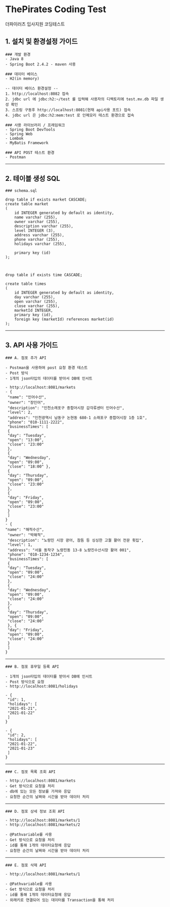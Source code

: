 # ThePirates Coding Test
더파이러츠 입사지원 코딩테스트

## 1. 설치 및 환경설정 가이드
    ### 개발 환경
    - Java 8
    - Spring Boot 2.4.2 - maven 사용
    
    ### 데이터 베이스
    - H2(in memory)
    
    -- 데이터 베이스 환경설정 -- 
    1. http://localhost:8082 접속
    2. jdbc url 에 jdbc:h2:~/test 를 입력해 사용자의 디렉토리에 test.mv.db 파일 생성 확인
    3. 스프링 구동후 http://localhost:8081(현재 api사용 포트) 접속
    4. jdbc url 은 jdbc:h2:mem:test 로 인메모리 테스트 환경으로 접속
    
    ### 사용 라이브러리 / 프레임워크
    - Spring Boot DevTools
    - Spring Web
    - Lombok
    - MyBatis Framework
    
    ### API POST 테스트 환경
    - Postman
    
---------------------

## 2. 테이블 생성 SQL

    ### schema.sql
    
    drop table if exists market CASCADE;
    create table market
    (
        id INTEGER generated by default as identity,
        name varchar (255),
        owner varchar (255),
        description varchar (255),
        level INTEGER (3),
        address varchar (255),
        phone varchar (255),
        holidays varchar (255),

        primary key (id)
    );



    drop table if exists time CASCADE;

    create table times
    (
        id INTEGER generated by default as identity,
        day varchar (255),
        open varchar (255),
        close varchar (255),
        marketId INTEGER,
        primary key (id),
        foreign key (marketId) references market(id)
    );

---------

## 3. API 사용 가이드

    ### A. 점포 추가 API
    
    - Postman을 사용하여 post 요청 환경 테스트
    - Post 방식 
    - 1개의 json타입의 데이터를 받아서 DB에 인서트
    
    - http://localhost:8081/markets
    - {
     "name": "인어수산",
     "owner": "장인어",
     "description": "인천소래포구 종합어시장 갑각류센터 인어수산",
     "level": 2,
     "address": "인천광역시 남동구 논현동 680-1 소래포구 종합어시장 1층 1호",
     "phone": "010-1111-2222",
     "businessTimes": [
     {
     "day": "Tuesday",
     "open": "13:00",
     "close": "23:00"
     },
     {
     "day": "Wednesday",
     "open": "09:00",
     "close": "18:00" },
     {
     "day": "Thursday",
     "open": "09:00",
     "close": "23:00"
     },
     {
     "day": "Friday",
     "open": "09:00",
     "close": "23:00"
     }
     ]
    }
    - {
    "name": "해적수산",
     "owner": "박해적",
     "description": "노량진 시장 광어, 참돔 등 싱싱한 고퀄 활어 전문 횟집",
     "level": 1,
     "address": "서울 동작구 노량진동 13-8 노량진수산시장 활어 001",
     "phone": "010-1234-1234",
     "businessTimes": [
     {
     "day": "Tuesday",
     "open": "09:00",
     "close": "24:00"
     },
     {
     "day": "Wednesday",
     "open": "09:00",
     "close": "24:00"
     },
     {
     "day": "Thursday",
     "open": "09:00",
     "close": "24:00"
     }, {
     "day": "Friday",
     "open": "09:00",
     "close": "24:00"
     }
     ]
    }
    
-----

    ### B. 점포 휴무일 등록 API
    
    - 1개의 json타입의 데이터를 받아서 DB에 인서트
    - Post 방식으로 요청 
    - http://localhost:8081/holidays
    
    - {
     "id": 1,
     "holidays": [
     "2021-01-21",
     "2021-01-22"
     ]
    }
    
    - {
     "id": 2,
     "holidays": [
     "2021-01-22",
     "2021-01-23"
     ]
    }
    
-----

    ### C. 점포 목록 조회 API
    
    - http://localhost:8081/markets
    - Get 방식으로 요청을 처리
    - db에 있는 모든 정보를 가져와 응답
    - 요청한 순간의 날짜와 시간을 받아 데이터 처리

-----

    ### D. 점포 상세 정보 조회 API
    
    - http://localhost:8081/markets/1
    - http://localhost:8081/markets/2
    
    - @Pathvariable를 사용
    - Get 방식으로 요청을 처리
    - id를 통해 1개의 데이터요청에 응답
    - 요청한 순간의 날짜와 시간을 받아 데이터 처리

-----

    ### E. 점포 삭제 API
    
    - http://localhost:8081/markets/1
    
    - @Pathvariable를 사용
    - Get 방식으로 요청을 처리
    - id를 통해 1개의 데이터요청에 응답
    - 외래키로 연결되어 있는 데이터를 Transaction을 통해 처리
    
